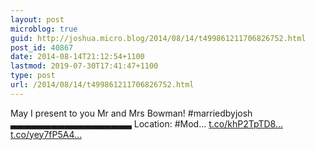```yaml
---
layout: post
microblog: true
guid: http://joshua.micro.blog/2014/08/14/t499861211706826752.html
post_id: 40867
date: 2014-08-14T21:12:54+1100
lastmod: 2019-07-30T17:41:47+1100
type: post
url: /2014/08/14/t499861211706826752.html
---
```

May I present to you Mr and Mrs Bowman! #marriedbyjosh
▃▃▃▃▃▃▃▃▃▃▃▃▃▃▃▃▃▃
Location: #Mod... [t.co/khP2TpTD8...](http://t.co/khP2TpTD8t) [t.co/yey7fP5A4...](http://t.co/yey7fP5A46)
